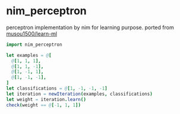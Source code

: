 # nim_perceptron

perceptron implementation by nim for learning purpose.
ported from [musou1500/learn-ml](https://github.com/musou1500/learn-ml)


```nim
import nim_perceptron

let examples = @[
  @[1, 1, 1],
  @[1, 1, -1],
  @[1, -1, 1],
  @[1, -1, -1],
]
let classifications = @[1, -1, -1, -1]
let iteration = newIteration(examples, classifications)
let weight = iteration.learn()
check(weight == @[-1, 1, 1])
```

